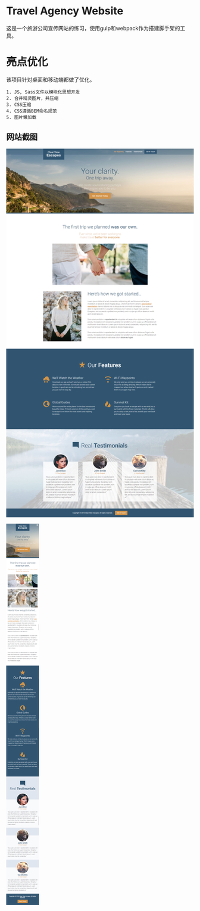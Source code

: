 # Travel Agency Website

这是一个旅游公司宣传网站的练习，使用gulp和webpack作为搭建脚手架的工具。

# 亮点优化

该项目针对桌面和移动端都做了优化。

    1. JS, Sass文件以模块化思想开发
    2. 合并精灵图片，并压缩
    3. CSS压缩
    4. CSS遵循BEM命名规范
    5. 图片懒加载

## 网站截图

![avatar](./screencapture-desktop.png)

![avatar](./screencapture-mobile.png)



